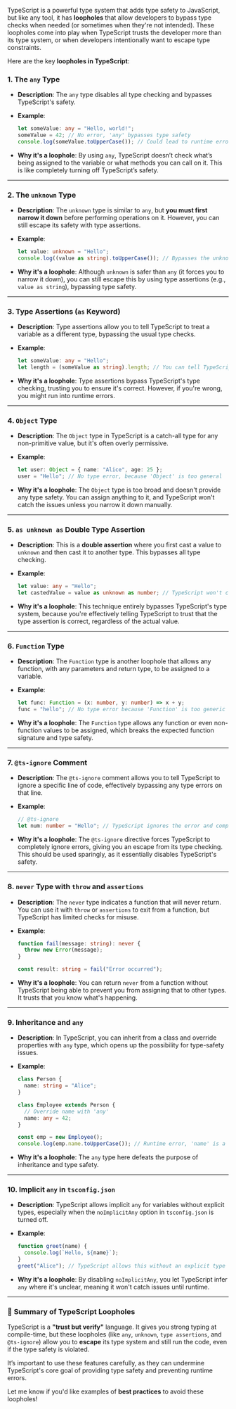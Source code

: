 
TypeScript is a powerful type system that adds type safety to JavaScript, but like any tool, it has **loopholes** that allow developers to bypass type checks when needed (or sometimes when they're not intended). These loopholes come into play when TypeScript trusts the developer more than its type system, or when developers intentionally want to escape type constraints.

Here are the key **loopholes in TypeScript**:

### 1. **The `any` Type**

- **Description**: The `any` type disables all type checking and bypasses TypeScript's safety.
    
- **Example**:
    
    ```ts
    let someValue: any = "Hello, world!";
    someValue = 42; // No error, 'any' bypasses type safety
    console.log(someValue.toUpperCase()); // Could lead to runtime error
    ```
    
- **Why it's a loophole**: By using `any`, TypeScript doesn’t check what’s being assigned to the variable or what methods you can call on it. This is like completely turning off TypeScript’s safety.
    

---

### 2. **The `unknown` Type**

- **Description**: The `unknown` type is similar to `any`, but **you must first narrow it down** before performing operations on it. However, you can still escape its safety with type assertions.
    
- **Example**:
    
    ```ts
    let value: unknown = "Hello";
    console.log((value as string).toUpperCase()); // Bypasses the unknown check
    ```
    
- **Why it's a loophole**: Although `unknown` is safer than `any` (it forces you to narrow it down), you can still escape this by using type assertions (e.g., `value as string`), bypassing type safety.
    

---

### 3. **Type Assertions (`as` Keyword)**

- **Description**: Type assertions allow you to tell TypeScript to treat a variable as a different type, bypassing the usual type checks.
    
- **Example**:
    
    ```ts
    let someValue: any = "Hello";
    let length = (someValue as string).length; // You can tell TypeScript to treat 'someValue' as a string
    ```
    
- **Why it's a loophole**: Type assertions bypass TypeScript's type checking, trusting you to ensure it's correct. However, if you're wrong, you might run into runtime errors.
    

---

### 4. **`Object` Type**

- **Description**: The `Object` type in TypeScript is a catch-all type for any non-primitive value, but it's often overly permissive.
    
- **Example**:
    
    ```ts
    let user: Object = { name: "Alice", age: 25 };
    user = "Hello"; // No type error, because 'Object' is too general
    ```
    
- **Why it's a loophole**: The `Object` type is too broad and doesn't provide any type safety. You can assign anything to it, and TypeScript won't catch the issues unless you narrow it down manually.
    

---

### 5. **`as unknown as` Double Type Assertion**

- **Description**: This is a **double assertion** where you first cast a value to `unknown` and then cast it to another type. This bypasses all type checking.
    
- **Example**:
    
    ```ts
    let value: any = "Hello";
    let castedValue = value as unknown as number; // TypeScript won't catch this!
    ```
    
- **Why it's a loophole**: This technique entirely bypasses TypeScript's type system, because you're effectively telling TypeScript to trust that the type assertion is correct, regardless of the actual value.
    

---

### 6. **`Function` Type**

- **Description**: The `Function` type is another loophole that allows any function, with any parameters and return type, to be assigned to a variable.
    
- **Example**:
    
    ```ts
    let func: Function = (x: number, y: number) => x + y;
    func = "hello"; // No type error because 'Function' is too generic
    ```
    
- **Why it's a loophole**: The `Function` type allows any function or even non-function values to be assigned, which breaks the expected function signature and type safety.
    

---

### 7. **`@ts-ignore` Comment**

- **Description**: The `@ts-ignore` comment allows you to tell TypeScript to ignore a specific line of code, effectively bypassing any type errors on that line.
    
- **Example**:
    
    ```ts
    // @ts-ignore
    let num: number = "Hello"; // TypeScript ignores the error and compiles
    ```
    
- **Why it's a loophole**: The `@ts-ignore` directive forces TypeScript to completely ignore errors, giving you an escape from its type checking. This should be used sparingly, as it essentially disables TypeScript's safety.
    

---

### 8. **`never` Type with `throw` and `assertions`**

- **Description**: The `never` type indicates a function that will never return. You can use it with `throw` or `assertions` to exit from a function, but TypeScript has limited checks for misuse.
    
- **Example**:
    
    ```ts
    function fail(message: string): never {
      throw new Error(message);
    }
    
    const result: string = fail("Error occurred");
    ```
    
- **Why it's a loophole**: You can return `never` from a function without TypeScript being able to prevent you from assigning that to other types. It trusts that you know what's happening.
    

---

### 9. **Inheritance and `any`**

- **Description**: In TypeScript, you can inherit from a class and override properties with `any` type, which opens up the possibility for type-safety issues.
    
- **Example**:
    
    ```ts
    class Person {
      name: string = "Alice";
    }
    
    class Employee extends Person {
      // Override name with 'any'
      name: any = 42; 
    }
    
    const emp = new Employee();
    console.log(emp.name.toUpperCase()); // Runtime error, 'name' is a number, not a string
    ```
    
- **Why it's a loophole**: The `any` type here defeats the purpose of inheritance and type safety.
    

---

### 10. **Implicit `any` in `tsconfig.json`**

- **Description**: TypeScript allows implicit `any` for variables without explicit types, especially when the `noImplicitAny` option in `tsconfig.json` is turned off.
    
- **Example**:
    
    ```ts
    function greet(name) {
      console.log(`Hello, ${name}`);
    }
    greet("Alice"); // TypeScript allows this without an explicit type for 'name'
    ```
    
- **Why it's a loophole**: By disabling `noImplicitAny`, you let TypeScript infer `any` where it's unclear, meaning it won't catch issues until runtime.
    

---

### 🔑 **Summary of TypeScript Loopholes**

TypeScript is a **"trust but verify"** language. It gives you strong typing at compile-time, but these loopholes (like `any`, `unknown`, `type assertions`, and `@ts-ignore`) allow you to **escape** its type system and still run the code, even if the type safety is violated.

It’s important to use these features carefully, as they can undermine TypeScript's core goal of providing type safety and preventing runtime errors.

Let me know if you'd like examples of **best practices** to avoid these loopholes!